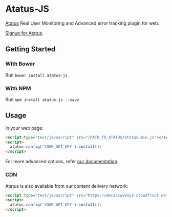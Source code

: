 # Atatus-JS

[Atatus](https://www.atatus.com) Real User Monitoring and Advanced error tracking plugin for web.

[Signup for Atatus](https://www.atatus.com/signup).

## Getting Started

### With Bower

Run `bower install atatus-js`

### With NPM

Run `npm install atatus-js --save`

## Usage

In your web page:

```html
<script type="text/javascript" src="/PATH_TO_ATATUS/atatus.min.js"></script>
<script>
  atatus.config('YOUR_API_KEY').install();
</script>
```

For more advanced options, refer [our documentation](https://www.atatus.com/docs).


### CDN

Atatus is also available from our content delivery network:

```html
<script type="text/javascript" src="https://dmc1acwvwny3.cloudfront.net/atatus.js"></script>
<script>
  atatus.config('YOUR_API_KEY').install();
</script>
```
